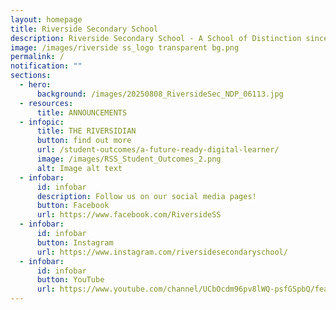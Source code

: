 ```yaml
---
layout: homepage
title: Riverside Secondary School
description: Riverside Secondary School - A School of Distinction since 1987
image: /images/riverside ss_logo transparent bg.png
permalink: /
notification: ""
sections:
  - hero:
      background: /images/20250808_RiversideSec_NDP_06113.jpg
  - resources:
      title: ANNOUNCEMENTS
  - infopic:
      title: THE RIVERSIDIAN
      button: find out more
      url: /student-outcomes/a-future-ready-digital-learner/
      image: /images/RSS_Student_Outcomes_2.png
      alt: Image alt text
  - infobar:
      id: infobar
      description: Follow us on our social media pages!
      button: Facebook
      url: https://www.facebook.com/RiversideSS
  - infobar:
      id: infobar
      button: Instagram
      url: https://www.instagram.com/riversidesecondaryschool/
  - infobar:
      id: infobar
      button: YouTube
      url: https://www.youtube.com/channel/UCbOcdm96pv8lWQ-psfGSpbQ/featured
---
```


